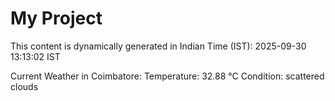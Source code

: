 # My Project

This content is dynamically generated in Indian Time (IST): 2025-09-30 13:13:02 IST


Current Weather in Coimbatore:
Temperature: 32.88 °C
Condition: scattered clouds
